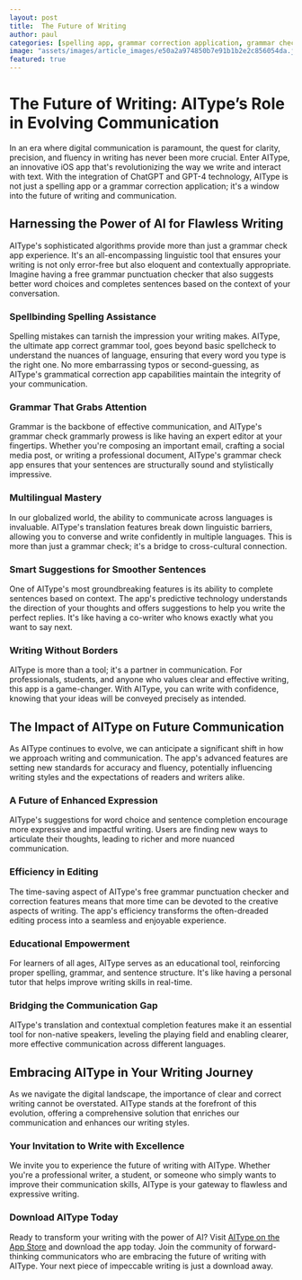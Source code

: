 ```yaml
---
layout: post
title:  The Future of Writing
author: paul
categories: [spelling app, grammar correction application, grammar check app, free grammar punctuation checker, app correct grammar, grammatical correction app, grammar check grammarly]
image: "assets/images/article_images/e50a2a974850b7e91b1b2e2c856054da.jpg"
featured: true
---
```


# The Future of Writing: AIType’s Role in Evolving Communication

In an era where digital communication is paramount, the quest for clarity, precision, and fluency in writing has never been more crucial. Enter AIType, an innovative iOS app that's revolutionizing the way we write and interact with text. With the integration of ChatGPT and GPT-4 technology, AIType is not just a spelling app or a grammar correction application; it's a window into the future of writing and communication.

## Harnessing the Power of AI for Flawless Writing

AIType's sophisticated algorithms provide more than just a grammar check app experience. It's an all-encompassing linguistic tool that ensures your writing is not only error-free but also eloquent and contextually appropriate. Imagine having a free grammar punctuation checker that also suggests better word choices and completes sentences based on the context of your conversation.

### Spellbinding Spelling Assistance

Spelling mistakes can tarnish the impression your writing makes. AIType, the ultimate app correct grammar tool, goes beyond basic spellcheck to understand the nuances of language, ensuring that every word you type is the right one. No more embarrassing typos or second-guessing, as AIType's grammatical correction app capabilities maintain the integrity of your communication.

### Grammar That Grabs Attention

Grammar is the backbone of effective communication, and AIType's grammar check grammarly prowess is like having an expert editor at your fingertips. Whether you're composing an important email, crafting a social media post, or writing a professional document, AIType's grammar check app ensures that your sentences are structurally sound and stylistically impressive.

### Multilingual Mastery

In our globalized world, the ability to communicate across languages is invaluable. AIType's translation features break down linguistic barriers, allowing you to converse and write confidently in multiple languages. This is more than just a grammar check; it's a bridge to cross-cultural connection.

### Smart Suggestions for Smoother Sentences

One of AIType's most groundbreaking features is its ability to complete sentences based on context. The app's predictive technology understands the direction of your thoughts and offers suggestions to help you write the perfect replies. It's like having a co-writer who knows exactly what you want to say next.

### Writing Without Borders

AIType is more than a tool; it's a partner in communication. For professionals, students, and anyone who values clear and effective writing, this app is a game-changer. With AIType, you can write with confidence, knowing that your ideas will be conveyed precisely as intended.

## The Impact of AIType on Future Communication

As AIType continues to evolve, we can anticipate a significant shift in how we approach writing and communication. The app's advanced features are setting new standards for accuracy and fluency, potentially influencing writing styles and the expectations of readers and writers alike.

### A Future of Enhanced Expression

AIType's suggestions for word choice and sentence completion encourage more expressive and impactful writing. Users are finding new ways to articulate their thoughts, leading to richer and more nuanced communication.

### Efficiency in Editing

The time-saving aspect of AIType's free grammar punctuation checker and correction features means that more time can be devoted to the creative aspects of writing. The app's efficiency transforms the often-dreaded editing process into a seamless and enjoyable experience.

### Educational Empowerment

For learners of all ages, AIType serves as an educational tool, reinforcing proper spelling, grammar, and sentence structure. It's like having a personal tutor that helps improve writing skills in real-time.

### Bridging the Communication Gap

AIType's translation and contextual completion features make it an essential tool for non-native speakers, leveling the playing field and enabling clearer, more effective communication across different languages.

## Embracing AIType in Your Writing Journey

As we navigate the digital landscape, the importance of clear and correct writing cannot be overstated. AIType stands at the forefront of this evolution, offering a comprehensive solution that enriches our communication and enhances our writing styles.

### Your Invitation to Write with Excellence

We invite you to experience the future of writing with AIType. Whether you're a professional writer, a student, or someone who simply wants to improve their communication skills, AIType is your gateway to flawless and expressive writing.

### Download AIType Today

Ready to transform your writing with the power of AI? Visit [AIType on the App Store](https://apps.apple.com/us/app/aitype-grammar-check-keyboard/id6469163944) and download the app today. Join the community of forward-thinking communicators who are embracing the future of writing with AIType. Your next piece of impeccable writing is just a download away.